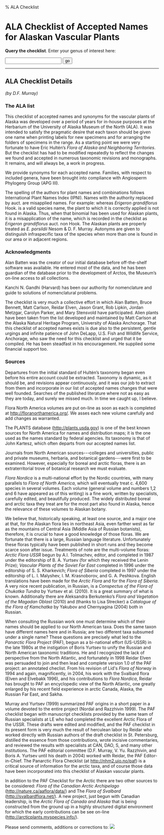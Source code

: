 % ALA Checklist

# ALA Checklist of Accepted Names for Alaskan Vascular Plants

<p><b>Query the checklist</b>. Enter your genus of interest here:</p><form method="get" action="../do"><input type="text" name="g" size ="20"/><input type="hidden" name="method" value="gquery"/>&#160;<input type="submit" value="go"/></form>
</p>

<hr/>

## ALA Checklist Details

_(by D.F. Murray)_

### The ALA list

This checklist of accepted names and synonyms for the vascular plants
of Alaska was developed over a period of years for in-house purposes
at the Herbarium of the University of Alaska Museum of the North
(ALA). It was intended to satisfy the pragmatic desire that each taxon
should be given one name when printing labels for new specimens and
for arranging the folders of specimens in the range. As a starting
point we were very fortunate to have Eric Hultén’s _Flora of Alaska
and Neighboring Territories_. But the checklist has had to be modified
repeatedly to reflect the changes we found and accepted in numerous
taxonomic revisions and monographs. It remains, and will always be, a
work in progress.

We provide synonyms for each accepted name. <!-- You can enter the
checklist with any one of the names commonly used in standard
references and be directed to our accepted name.  Family, genus, and
species are arranged alphabetically. --> Families, with respect to
included genera, have been brought into compliance with Angiosperm
Phylogeny Group (APG III). <!-- The checklist has been developed in
sections: gymnosperms; ferns and fern-allies; monocots; dicots. -->

The spelling of the authors for plant names and combinations follows
International Plant Names Index (IPNI). Names with the authority
replaced by auct. are misapplied names. For example: whereas _Erigeron
grandiflorus_ Hook. is a valid species name, the plant to which it is
correctly applied is not found in Alaska. Thus, when that binomial has
been used for Alaskan plants, it is a misapplication of the name,
which is recorded in the checklist as _Erigeron grandiflorus_ auct. non
Hook. The Alaskan plants are properly treated as _E. porsildii_ Nesom &
D. F. Murray.  Autonyms are given to distinguish infraspecific taxa of
the species when more than one is found in our area or in adjacent
regions.

### Acknowledgments

Alan Batten was the creator of our initial database before
off-the-shelf software was available. He entered most of the data, and
he has been guardian of the database prior to the development of
Arctos, the Museum’s on-line access to all collections.

Kanchi N. Gandhi (Harvard) has been our authority for nomenclature and
guide to solutions of nomenclatural problems.

The checklist is very much a collective effort in which Alan Batten,
Bruce Bennett, Matt Carlson, Reidar Elven, Jason Grant, Rob Lipkin,
Jordan Metzgar, Carolyn Parker, and Mary Stensvold have participated.
Alien plants have been taken from the list developed and maintained by
Matt Carlson at the Alaska Natural Heritage Program, University of
Alaska Anchorage.  That this checklist of accepted names exists is due
also to the persistent, gentle urgings and infinite patience of John
DeLapp, U.S. Fish and Wildlife Service, Anchorage, who saw the need
for this checklist and urged that it be compiled. He has been
steadfast in his encouragement. He supplied some financial support too.

### Sources

Departures from the initial standard of Hultén’s taxonomy began even
before his entire account could be extracted. Taxonomy is dynamic, as
it should be, and revisions appear continuously, and it was our job to
extract from them and incorporate in our list of accepted names
changes that were well founded. Searches of the published literature
where not as easy as they are today, and surely we missed much. In
time we caught up, I believe.

Flora North America volumes are put on-line as soon as each is
completed at <http://floranorthamerica.org/>. We asses each new volume
carefully and add changes as warranted.

The PLANTS database (<http://plants.usda.gov>) is one of the best
known sources for North America for names and distribution maps; it is
the one used as the names standard by federal agencies. Its taxonomy
is that of John Kartesz, which often departs from our accepted names
list.

Journals from North American sources---colleges and universities,
public and private museums, herbaria, and botanical gardens---were
first to be examined. However, especially for boreal and arctic
floras, there is an extraterritorial trove of botanical research we
must evaluate.

_Flora Nordica_ is a multi-national effort by the Nordic countries,
with many parallels to _Flora of North America_, which will eventually
treat c. 4,600 species in several volumes.  Each volume
(general volume and numbers 1,2 and 6 have appeared as of this writing)
is a fine work, written by specialists, carefully edited, and
beautifully produced. The widely distributed boreal and arctic taxa
they treat are for the most part also found in Alaska, hence the
relevance of these volumes to Alaskan botany.

We believe that, historically speaking, at least one source, and a
major one at that, for the Alaskan flora lies in northeast Asia, even
farther west as far as the mountains of Central Asia (Middle Asia of
Russian botanists), therefore, it is crucial to have a good knowledge
of those floras. We are fortunate that there is a large, Russian
language literature. Unfortunately these floras typically have been
published in short runs and they become scarce soon after
issue. Treatments of note are the multi-volume floras: _Arctic Flora
USSR_ begun by A.I. Tolmachev, editor, and completed in 1987 under the
editorship of B. A. Yurtsev (for which they received the Lenin Prize);
_Vascular Plants of the Soviet Far East_ completed in 1996 under the
editorship of S. S. Kharkevich; _Flora of Siberia_ completed in 1997
under the editorship of L. I. Malyshev, I. M. Krasnoborov, and
G. A. Peshkova. English translations have been made for the _Arctic
Flora_ and for the _Flora of Siberia_. A very nice recent publication,
in Russian, is a _Conspectus of the Flora of Chukotka Tundra_ by
Yurtsev et al. (2010). It is a great summary of what is known.
Additionally there are Aleksandra Berkutenko’s _Flora and Vegetation
of the Magadan Oblast_ (2010) and (thanks to Lisa Strecker) a
_Catalogue of the Flora of Kamchatka_ by Yakubov and Chernyagina
(2004) both in Russian.

When consulting the Russian work one must determine which of their
names should be applied to our North American taxa. Does the same
taxon have different names here and in Russia; are two different taxa
subsumed under a single name? These questions are precisely what led
to the _Panarctic Flora Project_ (PAF),
begun as a bi-national effort (US-USSR) in the late 1980s at the
instigation of Boris Yurtsev to unify the Russian and North American
taxonomic traditions. He and I recognized the lack of perspective from
the North Atlantic, and fortunately in 1998 Reidar Elven was persuaded
to join and then lead and complete version 1.0 of the PAF project: an
annotated checlist. From his revision of Lid's _Flora of Norway_ in
1994 and again, magnificently, in 2004, his work with the Svalbard
flora (Elven and Elvebakk 1996), and his contributions to _Flora
Nordica_, Reidar has brought to PAF an encyclopedic view of the North
Atlantic, one greatly enlarged by his recent field experience in
arctic Canada, Alaska, the Russian Far East, and Sakha.

Murray and Yurtsev (1999) summarized PAF origins in a short paper in a
volume devoted to the entire project (Nordal and Razzhivin 1999). The
PAF checklist began with manuscript checklists provided by the same
team of Russian specialists at LE who had completed the excellent
Arctic Flora of the USSR. These drafts were edited and modified, and
the PAF checklist in its present form is very much the result of
herculean labor by Reidar who worked directly with Russian authors of
the draft checklist in St. Petersburg, distilled the essence from
those contributions, wrote incisive commentaries, and reviewed the
results with specialists at CAN, DAO, S, and many other
institutions. The PAF editorial committee (D.F. Murray,
V. Yu. Razzhivin, and Boris A. Yurtsev until his death in 2004) worked
with Reidar, the PAF Editor-in-Chief. The Panarctic Flora Checklist
(at <http://nhm2.uio.no/paf>) is a critical source of information for
the arctic taxa, and of course those data have been incorporated into
this checklist of Alaskan vascular plants.

In addition to the PAF Checklist for the Arctic there are two other
sources to be considered: _Flora of the Canadian Arctic Archipelago_
(<http://nature.ca/aaflora/data/>) and The _Flora of Svalbard_
(<http://svalbardflora.net/>). A new project, just begun with Canadian
leadership, is the _Arctic Flora of Canada and Alaska_ that is being
constructed from the ground up in a highly structured digital
environment for which the early contributions can be see on-line
(<http://arcticplants.myspecies.info/>).

Please send comments, additions or corrections to: <img src="../img/upd.png"/>
